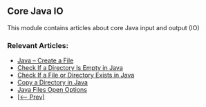 ## Core Java IO

This module contains articles about core Java input and output (IO)

### Relevant Articles: 

- [Java – Create a File](https://www.baeldung.com/java-how-to-create-a-file)
- [Check If a Directory Is Empty in Java](https://www.baeldung.com/java-check-empty-directory)
- [Check If a File or Directory Exists in Java](https://www.baeldung.com/java-file-directory-exists)
- [Copy a Directory in Java](https://www.baeldung.com/java-copy-directory)
- [Java Files Open Options](https://www.baeldung.com/java-file-options)
- [[<-- Prev]](/core-java-modules/core-java-io-2)
